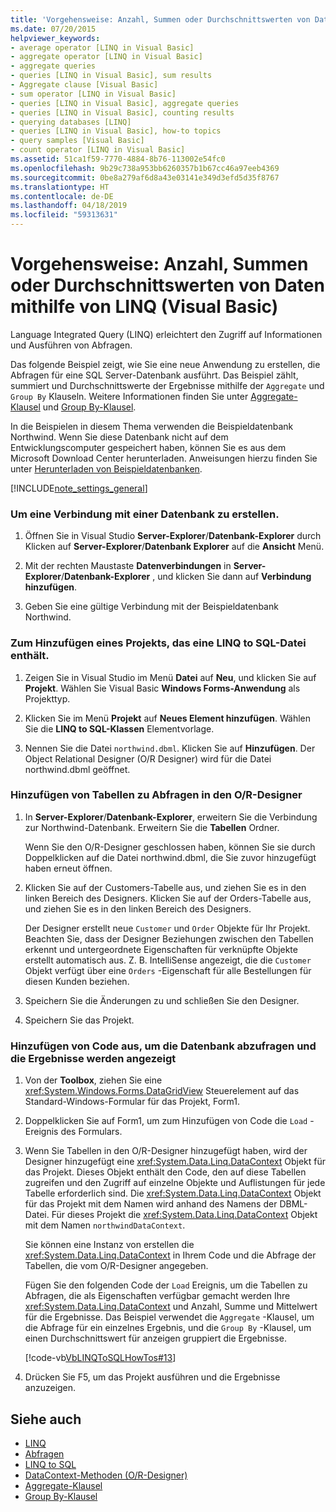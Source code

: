 ```yaml
---
title: 'Vorgehensweise: Anzahl, Summen oder Durchschnittswerten von Daten mithilfe von LINQ (Visual Basic)'
ms.date: 07/20/2015
helpviewer_keywords:
- average operator [LINQ in Visual Basic]
- aggregate operator [LINQ in Visual Basic]
- aggregate queries
- queries [LINQ in Visual Basic], sum results
- Aggregate clause [Visual Basic]
- sum operator [LINQ in Visual Basic]
- queries [LINQ in Visual Basic], aggregate queries
- queries [LINQ in Visual Basic], counting results
- querying databases [LINQ]
- queries [LINQ in Visual Basic], how-to topics
- query samples [Visual Basic]
- count operator [LINQ in Visual Basic]
ms.assetid: 51ca1f59-7770-4884-8b76-113002e54fc0
ms.openlocfilehash: 9b29c738a953bb6260357b1b67cc46a97eeb4369
ms.sourcegitcommit: 0be8a279af6d8a43e03141e349d3efd5d35f8767
ms.translationtype: HT
ms.contentlocale: de-DE
ms.lasthandoff: 04/18/2019
ms.locfileid: "59313631"
---
```

# <a name="how-to-count-sum-or-average-data-by-using-linq-visual-basic"></a>Vorgehensweise: Anzahl, Summen oder Durchschnittswerten von Daten mithilfe von LINQ (Visual Basic)
Language Integrated Query (LINQ) erleichtert den Zugriff auf Informationen und Ausführen von Abfragen.  
  
 Das folgende Beispiel zeigt, wie Sie eine neue Anwendung zu erstellen, die Abfragen für eine SQL Server-Datenbank ausführt. Das Beispiel zählt, summiert und Durchschnittswerte der Ergebnisse mithilfe der `Aggregate` und `Group By` Klauseln. Weitere Informationen finden Sie unter [Aggregate-Klausel](../../../../visual-basic/language-reference/queries/aggregate-clause.md) und [Group By-Klausel](../../../../visual-basic/language-reference/queries/group-by-clause.md).  
  
 In die Beispielen in diesem Thema verwenden die Beispieldatenbank Northwind. Wenn Sie diese Datenbank nicht auf dem Entwicklungscomputer gespeichert haben, können Sie es aus dem Microsoft Download Center herunterladen. Anweisungen hierzu finden Sie unter [Herunterladen von Beispieldatenbanken](../../../../framework/data/adonet/sql/linq/downloading-sample-databases.md).  
  
[!INCLUDE[note_settings_general](~/includes/note-settings-general-md.md)]  
  
### <a name="to-create-a-connection-to-a-database"></a>Um eine Verbindung mit einer Datenbank zu erstellen.  
  
1. Öffnen Sie in Visual Studio **Server-Explorer**/**Datenbank-Explorer** durch Klicken auf **Server-Explorer**/**Datenbank Explorer** auf die **Ansicht** Menü.  
  
2. Mit der rechten Maustaste **Datenverbindungen** in **Server-Explorer**/**Datenbank-Explorer** , und klicken Sie dann auf **Verbindung hinzufügen**.  
  
3. Geben Sie eine gültige Verbindung mit der Beispieldatenbank Northwind.  
  
### <a name="to-add-a-project-that-contains-a-linq-to-sql-file"></a>Zum Hinzufügen eines Projekts, das eine LINQ to SQL-Datei enthält.  
  
1. Zeigen Sie in Visual Studio im Menü **Datei** auf **Neu**, und klicken Sie auf **Projekt**. Wählen Sie Visual Basic **Windows Forms-Anwendung** als Projekttyp.  
  
2. Klicken Sie im Menü **Projekt** auf **Neues Element hinzufügen**. Wählen Sie die **LINQ to SQL-Klassen** Elementvorlage.  
  
3. Nennen Sie die Datei `northwind.dbml`. Klicken Sie auf **Hinzufügen**. Der Object Relational Designer (O/R Designer) wird für die Datei northwind.dbml geöffnet.  
  
### <a name="to-add-tables-to-query-to-the-or-designer"></a>Hinzufügen von Tabellen zu Abfragen in den O/R-Designer  
  
1. In **Server-Explorer**/**Datenbank-Explorer**, erweitern Sie die Verbindung zur Northwind-Datenbank. Erweitern Sie die **Tabellen** Ordner.  
  
     Wenn Sie den O/R-Designer geschlossen haben, können Sie sie durch Doppelklicken auf die Datei northwind.dbml, die Sie zuvor hinzugefügt haben erneut öffnen.  
  
2. Klicken Sie auf der Customers-Tabelle aus, und ziehen Sie es in den linken Bereich des Designers. Klicken Sie auf der Orders-Tabelle aus, und ziehen Sie es in den linken Bereich des Designers.  
  
     Der Designer erstellt neue `Customer` und `Order` Objekte für Ihr Projekt. Beachten Sie, dass der Designer Beziehungen zwischen den Tabellen erkennt und untergeordnete Eigenschaften für verknüpfte Objekte erstellt automatisch aus. Z. B. IntelliSense angezeigt, die die `Customer` Objekt verfügt über eine `Orders` -Eigenschaft für alle Bestellungen für diesen Kunden beziehen.  
  
3. Speichern Sie die Änderungen zu und schließen Sie den Designer.  
  
4. Speichern Sie das Projekt.  
  
### <a name="to-add-code-to-query-the-database-and-display-the-results"></a>Hinzufügen von Code aus, um die Datenbank abzufragen und die Ergebnisse werden angezeigt  
  
1. Von der **Toolbox**, ziehen Sie eine <xref:System.Windows.Forms.DataGridView> Steuerelement auf das Standard-Windows-Formular für das Projekt, Form1.  
  
2. Doppelklicken Sie auf Form1, um zum Hinzufügen von Code die `Load` -Ereignis des Formulars.  
  
3. Wenn Sie Tabellen in den O/R-Designer hinzugefügt haben, wird der Designer hinzugefügt eine <xref:System.Data.Linq.DataContext> Objekt für das Projekt. Dieses Objekt enthält den Code, den auf diese Tabellen zugreifen und den Zugriff auf einzelne Objekte und Auflistungen für jede Tabelle erforderlich sind. Die <xref:System.Data.Linq.DataContext> Objekt für das Projekt mit dem Namen wird anhand des Namens der DBML-Datei. Für dieses Projekt die <xref:System.Data.Linq.DataContext> Objekt mit dem Namen `northwindDataContext`.  
  
     Sie können eine Instanz von erstellen die <xref:System.Data.Linq.DataContext> in Ihrem Code und die Abfrage der Tabellen, die vom O/R-Designer angegeben.  
  
     Fügen Sie den folgenden Code der `Load` Ereignis, um die Tabellen zu Abfragen, die als Eigenschaften verfügbar gemacht werden Ihre <xref:System.Data.Linq.DataContext> und Anzahl, Summe und Mittelwert für die Ergebnisse. Das Beispiel verwendet die `Aggregate` -Klausel, um die Abfrage für ein einzelnes Ergebnis, und die `Group By` -Klausel, um einen Durchschnittswert für anzeigen gruppiert die Ergebnisse.  
  
     [!code-vb[VbLINQToSQLHowTos#13](~/samples/snippets/visualbasic/VS_Snippets_VBCSharp/VbLINQtoSQLHowTos/VB/Form6.vb#13)]  
  
4. Drücken Sie F5, um das Projekt ausführen und die Ergebnisse anzuzeigen.  
  
## <a name="see-also"></a>Siehe auch

- [LINQ](../../../../visual-basic/programming-guide/language-features/linq/index.md)
- [Abfragen](../../../../visual-basic/language-reference/queries/index.md)
- [LINQ to SQL](../../../../framework/data/adonet/sql/linq/index.md)
- [DataContext-Methoden (O/R-Designer)](/visualstudio/data-tools/datacontext-methods-o-r-designer)
- [Aggregate-Klausel](../../../../visual-basic/language-reference/queries/aggregate-clause.md)
- [Group By-Klausel](../../../../visual-basic/language-reference/queries/group-by-clause.md)
